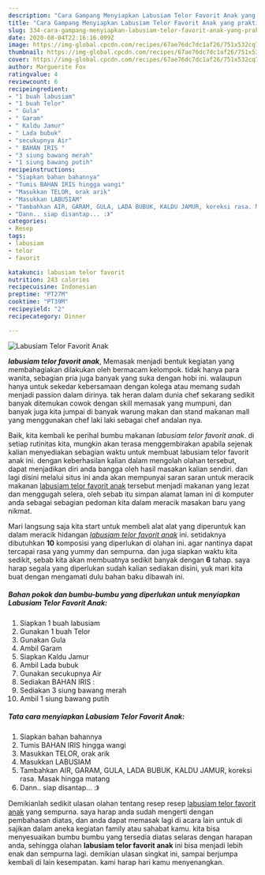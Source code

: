 ```yaml
---
description: "Cara Gampang Menyiapkan Labusiam Telor Favorit Anak yang praktis"
title: "Cara Gampang Menyiapkan Labusiam Telor Favorit Anak yang praktis"
slug: 334-cara-gampang-menyiapkan-labusiam-telor-favorit-anak-yang-praktis
date: 2020-08-04T22:16:16.099Z
image: https://img-global.cpcdn.com/recipes/67ae76dc7dc1af26/751x532cq70/labusiam-telor-favorit-anak-foto-resep-utama.jpg
thumbnail: https://img-global.cpcdn.com/recipes/67ae76dc7dc1af26/751x532cq70/labusiam-telor-favorit-anak-foto-resep-utama.jpg
cover: https://img-global.cpcdn.com/recipes/67ae76dc7dc1af26/751x532cq70/labusiam-telor-favorit-anak-foto-resep-utama.jpg
author: Marguerite Fox
ratingvalue: 4
reviewcount: 6
recipeingredient:
- "1 buah labusiam"
- "1 buah Telor"
- " Gula"
- " Garam"
- " Kaldu Jamur"
- " Lada bubuk"
- "secukupnya Air"
- " BAHAN IRIS "
- "3 siung bawang merah"
- "1 siung bawang putih"
recipeinstructions:
- "Siapkan bahan bahannya"
- "Tumis BAHAN IRIS hingga wangi"
- "Masukkan TELOR, orak arik"
- "Masukkan LABUSIAM"
- "Tambahkan AIR, GARAM, GULA, LADA BUBUK, KALDU JAMUR, koreksi rasa. Masak hingga matang"
- "Dann.. siap disantap... :》"
categories:
- Resep
tags:
- labusiam
- telor
- favorit

katakunci: labusiam telor favorit 
nutrition: 243 calories
recipecuisine: Indonesian
preptime: "PT27M"
cooktime: "PT39M"
recipeyield: "2"
recipecategory: Dinner

---
```



![Labusiam Telor Favorit Anak](https://img-global.cpcdn.com/recipes/67ae76dc7dc1af26/751x532cq70/labusiam-telor-favorit-anak-foto-resep-utama.jpg)

<b><i>labusiam telor favorit anak</i></b>, Memasak menjadi bentuk kegiatan yang membahagiakan dilakukan oleh bermacam kelompok. tidak hanya para wanita, sebagian pria juga banyak yang suka dengan hobi ini. walaupun hanya untuk sekedar kebersamaan dengan kolega atau memang sudah menjadi passion dalam dirinya. tak heran dalam dunia chef sekarang sedikit banyak ditemukan cowok dengan skill memasak yang mumpuni, dan banyak juga kita jumpai di banyak warung makan dan stand makanan mall yang menggunakan chef laki laki sebagai chef andalan nya.



Baik, kita kembali ke perihal bumbu makanan <i>labusiam telor favorit anak</i>. di setiap rutinitas kita, mungkin akan terasa menggembirakan apabila sejenak kalian menyediakan sebagian waktu untuk membuat labusiam telor favorit anak ini. dengan keberhasilan kalian dalam mengolah olahan tersebut, dapat menjadikan diri anda bangga oleh hasil masakan kalian sendiri. dan lagi disini melalui situs ini anda akan mempunyai saran saran untuk meracik makanan <u>labusiam telor favorit anak</u> tersebut menjadi makanan yang lezat dan menggugah selera, oleh sebab itu simpan alamat laman ini di komputer anda sebagai sebagian pedoman kita dalam meracik masakan baru yang nikmat.


Mari langsung saja kita start untuk membeli alat alat yang diperuntuk kan dalam meracik hidangan <u><i>labusiam telor favorit anak</i></u> ini. setidaknya dibutuhkan <b>10</b> komposisi yang diperlukan di olahan ini. agar nantinya dapat tercapai rasa yang yummy dan sempurna. dan juga siapkan waktu kita sedikit, sebab kita akan membuatnya sedikit banyak dengan <b>6</b> tahap. saya harap segala yang diperlukan sudah kalian sediakan disini, yuk mari kita buat dengan mengamati dulu bahan baku dibawah ini.

<!--inarticleads1-->

##### Bahan pokok dan bumbu-bumbu yang diperlukan untuk menyiapkan Labusiam Telor Favorit Anak:

1. Siapkan 1 buah labusiam
1. Gunakan 1 buah Telor
1. Gunakan  Gula
1. Ambil  Garam
1. Siapkan  Kaldu Jamur
1. Ambil  Lada bubuk
1. Gunakan secukupnya Air
1. Sediakan  BAHAN IRIS :
1. Sediakan 3 siung bawang merah
1. Ambil 1 siung bawang putih




<!--inarticleads2-->

##### Tata cara menyiapkan Labusiam Telor Favorit Anak:

1. Siapkan bahan bahannya
1. Tumis BAHAN IRIS hingga wangi
1. Masukkan TELOR, orak arik
1. Masukkan LABUSIAM
1. Tambahkan AIR, GARAM, GULA, LADA BUBUK, KALDU JAMUR, koreksi rasa. Masak hingga matang
1. Dann.. siap disantap... :》




Demikianlah sedikit ulasan olahan tentang resep resep <u>labusiam telor favorit anak</u> yang sempurna. saya harap anda sudah mengerti dengan pembahasan diatas, dan anda dapat memasak lagi di acara lain untuk di sajikan dalam aneka kegiatan family atau sahabat kamu. kita bisa menyesuaikan bumbu bumbu yang tersedia diatas selaras dengan harapan anda, sehingga olahan <b>labusiam telor favorit anak</b> ini bisa menjadi lebih enak dan sempurna lagi. demikian ulasan singkat ini, sampai berjumpa kembali di lain kesempatan. kami harap hari kamu menyenangkan.
